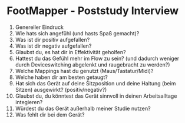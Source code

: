 # FootMapper - Poststudy Interview

01. Genereller Eindruck
02. Wie hats sich angefühl (und hasts Spaß gemacht)?
03. Was ist dir positiv aufgefallen?
04. Was ist dir negativ aufgefallen?
05. Glaubst du, es hat dir in Effektivität geholfen? 
06. Hattest du das Gefühl mehr im Flow zu sein? (und dadurch weniger durch Deviceswitching abgelenkt und raugebracht zu werden?)
07. Welche Mappings hast du genutzt (Maus/Tastatur/Midi)?
08. Welche haben dir am besten getaugt?
09. Hat sich das Gerät auf deine Sitzposition und deine Haltung (beim Sitzen) ausgewirkt? (positiv/negativ?)
10. Glaubst du, du könntest das Gerät sinnvoll in deinen Arbeitsalltage integieren?
11. Würdest du das Gerät außerhalb meiner Studie nutzen? 
12. Was fehlt dir bei dem Gerät?

